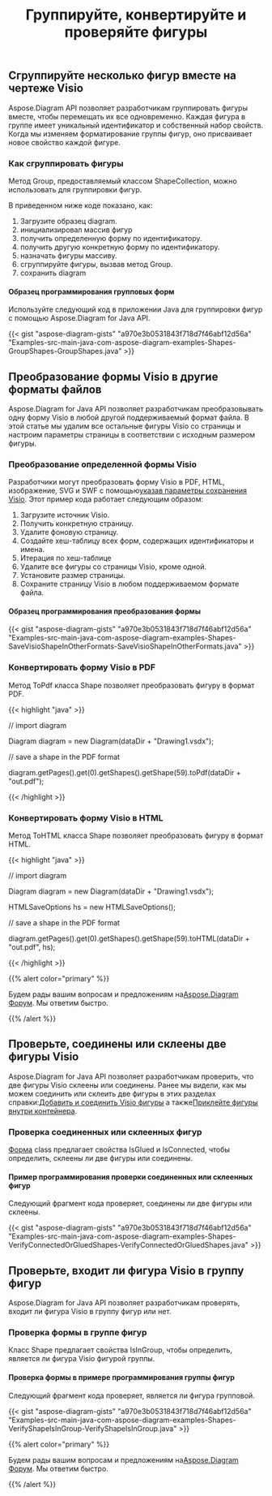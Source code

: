 ﻿---
title: Группируйте, конвертируйте и проверяйте фигуры
type: docs
weight: 50
url: /ru/java/group-convert-and-verify-shapes/
---
## **Сгруппируйте несколько фигур вместе на чертеже Visio**
Aspose.Diagram API позволяет разработчикам группировать фигуры вместе, чтобы перемещать их все одновременно. Каждая фигура в группе имеет уникальный идентификатор и собственный набор свойств. Когда мы изменяем форматирование группы фигур, оно присваивает новое свойство каждой фигуре.
### **Как сгруппировать фигуры**
Метод Group, предоставляемый классом ShapeCollection, можно использовать для группировки фигур.

В приведенном ниже коде показано, как:

1. Загрузите образец diagram.
1. инициализировал массив фигур
1. получить определенную форму по идентификатору.
1. получить другую конкретную форму по идентификатору.
1. назначать фигуры массиву.
1. сгруппируйте фигуры, вызвав метод Group.
1. сохранить diagram
#### **Образец программирования групповых форм**
Используйте следующий код в приложении Java для группировки фигур с помощью Aspose.Diagram for Java API.

{{< gist "aspose-diagram-gists" "a970e3b0531843f718d7f46abf12d56a" "Examples-src-main-java-com-aspose-diagram-examples-Shapes-GroupShapes-GroupShapes.java" >}}
## **Преобразование формы Visio в другие форматы файлов**
Aspose.Diagram for Java API позволяет разработчикам преобразовывать одну форму Visio в любой другой поддерживаемый формат файла. В этой статье мы удалим все остальные фигуры Visio со страницы и настроим параметры страницы в соответствии с исходным размером фигуры.
### **Преобразование определенной формы Visio**
 Разработчики могут преобразовать форму Visio в PDF, HTML, изображение, SVG и SWF с помощью[указав параметры сохранения Visio]().
Этот пример кода работает следующим образом:

1. Загрузите источник Visio.
1. Получить конкретную страницу.
1. Удалите фоновую страницу.
1. Создайте хеш-таблицу всех форм, содержащих идентификаторы и имена.
1. Итерация по хеш-таблице
1. Удалите все фигуры со страницы Visio, кроме одной.
1. Установите размер страницы.
1. Сохраните страницу Visio в любом поддерживаемом формате файла.
#### **Образец программирования преобразования формы**
{{< gist "aspose-diagram-gists" "a970e3b0531843f718d7f46abf12d56a" "Examples-src-main-java-com-aspose-diagram-examples-Shapes-SaveVisioShapeInOtherFormats-SaveVisioShapeInOtherFormats.java" >}}
### **Конвертировать форму Visio в PDF**
Метод ToPdf класса Shape позволяет преобразовать фигуру в формат PDF.

{{< highlight "java" >}}

 // import diagram

Diagram diagram = new Diagram(dataDir + "Drawing1.vsdx");

// save a shape in the PDF format

diagram.getPages().get(0).getShapes().getShape(59).toPdf(dataDir + "out.pdf");

{{< /highlight >}}
### **Конвертировать форму Visio в HTML**
Метод ToHTML класса Shape позволяет преобразовать фигуру в формат HTML.

{{< highlight "java" >}}

 // import diagram

Diagram diagram = new Diagram(dataDir + "Drawing1.vsdx");

HTMLSaveOptions hs = new HTMLSaveOptions();

// save a shape in the PDF format

diagram.getPages().get(0).getShapes().getShape(59).toHTML(dataDir + "out.pdf", hs);

{{< /highlight >}}

{{% alert color="primary" %}} 

 Будем рады вашим вопросам и предложениям на[Aspose.Diagram Форум](https://forum.aspose.com/c/diagram/17). Мы ответим быстро.

{{% /alert %}} 
## **Проверьте, соединены или склеены две фигуры Visio**
 Aspose.Diagram for Java API позволяет разработчикам проверить, что две фигуры Visio склеены или соединены. Ранее мы видели, как мы можем соединить или склеить две фигуры в этих разделах справки:[Добавить и соединить Visio фигуры](/diagram/ru/java/add-and-connect-visio-shapes/) а также[Приклейте фигуры внутри контейнера](/diagram/ru/java/working-with-shapes-gluing/).
### **Проверка соединенных или склеенных фигур**
[Форма](https://reference.aspose.com/diagram/java/com.aspose.diagram/shape) class предлагает свойства IsGlued и IsConnected, чтобы определить, склеены ли две фигуры или соединены.
#### **Пример программирования проверки соединенных или склеенных фигур**
Следующий фрагмент кода проверяет, соединены ли две фигуры или склеены.

{{< gist "aspose-diagram-gists" "a970e3b0531843f718d7f46abf12d56a" "Examples-src-main-java-com-aspose-diagram-examples-Shapes-VerifyConnectedOrGluedShapes-VerifyConnectedOrGluedShapes.java" >}}
## **Проверьте, входит ли фигура Visio в группу фигур**
Aspose.Diagram for Java API позволяет разработчикам проверять, входит ли фигура Visio в группу фигур или нет.
### **Проверка формы в группе фигур**
Класс Shape предлагает свойства IsInGroup, чтобы определить, является ли фигура Visio фигурой группы.
#### **Проверка формы в примере программирования группы фигур**
Следующий фрагмент кода проверяет, является ли фигура групповой.

{{< gist "aspose-diagram-gists" "a970e3b0531843f718d7f46abf12d56a" "Examples-src-main-java-com-aspose-diagram-examples-Shapes-VerifyShapeIsInGroup-VerifyShapeIsInGroup.java" >}}

{{% alert color="primary" %}} 

 Будем рады вашим вопросам и предложениям на[Aspose.Diagram Форум](https://forum.aspose.com/c/diagram/17). Мы ответим быстро.

{{% /alert %}}
